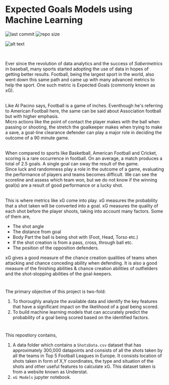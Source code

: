 # Expected Goals Models using Machine Learning

![last commit](https://img.shields.io/github/last-commit/Chaitanya98/Expected_Goals_Models)
![repo size](https://img.shields.io/github/repo-size/Chaitanya98/Expected_Goals_Models)

![alt text](https://github.com/Chaitanya98/Expected_Goals_Models/blob/main/Images/xG%20Infographic.png?raw=True)

<br>

Ever since the revolution of data analytics and the success of *Sabermetrics* in baseball, many sports started adopting the use of data in hopes of getting better results. Football, being the largest sport in the world, also went down this same path and came up with many advanced metrics to help the sport. One such metric is Expected Goals (commonly known as xG). <br><br>


Like Al Pacino says, Football is a game of inches. Eventhough he's referring to American Football here, the same can be said about Association football but with higher emphasis.<br>
Micro actions like the point of contact the player makes with the ball when passing or shooting, the stretch the goalkeeper makes when trying to make a save, a goal-line clearance defender can play a major role in deciding the outcome of a 90 minute game. <br><br>

When compared to sports like Basketball, American Football and Cricket, scoring is a rare occurrence in football. On an average, a match produces a total of 2.5 goals. A single goal can sway the result of the game. <br>
Since luck and randomness play a role in the outcome of a game, evaluating the performance of players and teams becomes difficult. We can see the scoreline and assess which team won, but we do not know if the winning goal(s) are a result of good performance or a lucky shot.<br><br>

This is where metrics like xG come into play. xG measures the probability that a shot taken will be converted into a goal. xG measures the quality of each shot before the player shoots, taking into account many factors. Some of them are,

* The shot angle 
* The distance from goal
* Body Part the ball is being shot with (Foot, Head, Torso etc.)
* If the shot creation is from a pass, cross, through ball etc. 
* The position of the opposition defenders.

xG gives a good measure of the chance creation qualities of teams when attacking and chance conceding ability when defending. It is also a good measure of the finishing abilities & chance creation abilities of outfielders  and the shot-stopping abilities of the goal-keepers.

#

The primary objective of this project is two-fold:

1. To thoroughly analyze the available data and identify the key features that have a significant impact on the likelihood of a goal being scored.
2. To build machine learning models that can accurately predict the probability of a goal being scored based on the identified factors.

#

This repostiory contains,

1. A data folder which contains a `ShotsData.csv` dataset that has approximately 300,000 datapoints and consists of all the shots taken by all the teams in Top 5 Football Leagues in Europe. It consists location of shots taken in form of X,Y coordinates, the type and situation of the shots and other useful features to calculate xG. This dataset taken is from a website known as Understat.
2. `xG Models` jupyter notebook.

#
